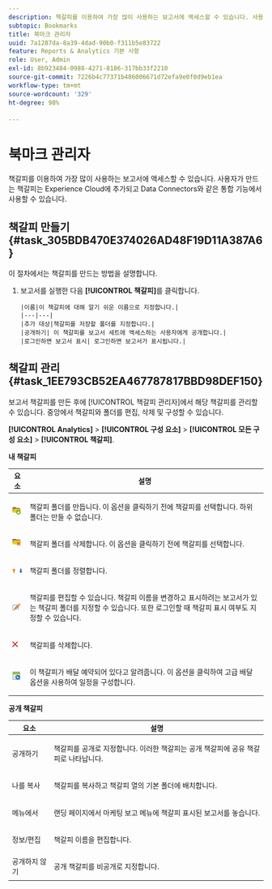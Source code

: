 ```yaml
---
description: 책갈피를 이용하여 가장 많이 사용하는 보고서에 액세스할 수 있습니다. 사용자가 만드는 책갈피는 Experience Cloud에 추가되고 Data Connectors와 같은 통합 기능에서 사용할 수 있습니다.
subtopic: Bookmarks
title: 북마크 관리자
uuid: 7a1287da-8a39-4dad-90b0-f311b5e83722
feature: Reports & Analytics 기본 사항
role: User, Admin
exl-id: 8b923484-0988-4271-8186-317bb33f2210
source-git-commit: 7226b4c77371b486006671d72efa9e0f0d9eb1ea
workflow-type: tm+mt
source-wordcount: '329'
ht-degree: 98%

---
```


# 북마크 관리자

책갈피를 이용하여 가장 많이 사용하는 보고서에 액세스할 수 있습니다. 사용자가 만드는 책갈피는 Experience Cloud에 추가되고 Data Connectors와 같은 통합 기능에서 사용할 수 있습니다.

## 책갈피 만들기 {#task_305BDB470E374026AD48F19D11A387A6}

이 절차에서는 책갈피를 만드는 방법을 설명합니다.

<!-- 

t_bookmarks_creating.xml

 -->

1. 보고서를 실행한 다음 **[!UICONTROL 책갈피]**&#x200B;를 클릭합니다.

       |이름|이 책갈피에 대해 알기 쉬운 이름으로 지정합니다.|
       |---|---|
       |추가 대상|책갈피를 저장할 폴더를 지정합니다.|
       |공개하기| 이 책갈피를 보고서 세트에 액세스하는 사용자에게 공개합니다.|
       |로그인하면 보고서 표시| 로그인하면 보고서가 표시됩니다.|
   
## 책갈피 관리 {#task_1EE793CB52EA467787817BBD98DEF150}

보고서 책갈피를 만든 후에 [!UICONTROL 책갈피 관리자]에서 해당 책갈피를 관리할 수 있습니다. 중앙에서 책갈피와 폴더를 편집, 삭제 및 구성할 수 있습니다. 

<!-- 

t_bookmarks_managing.xml

 -->

**[!UICONTROL Analytics]**  >  **[!UICONTROL 구성 요소]**  >  **[!UICONTROL 모든 구성 요소]**  >  **[!UICONTROL 책갈피]**.

**내 책갈피**

<table id="table_D0310F7F4BDB4543B8552525872A0A0C"> 
 <thead> 
  <tr> 
   <th colname="col1" class="entry"> 요소 </th> 
   <th colname="col2" class="entry"> 설명 </th> 
  </tr> 
 </thead>
 <tbody> 
  <tr> 
   <td colname="col1"> <p><img placement="inline"  src="assets/bookmark_create_folder.png" id="image_EA7729575ABA4CA3A3399594941B3441"> </img> </p> </td> 
   <td colname="col2"> <p> 책갈피 폴더를 만듭니다. 이 옵션을 클릭하기 전에 책갈피를 선택합니다. 하위 폴더는 만들 수 없습니다. </p> </td> 
  </tr> 
  <tr> 
   <td colname="col1"> <p><img placement="inline"  src="assets/bookmark_delete_folder.png" id="image_AFB6A02475664785BA90485EA289749A"> </img> </p> </td> 
   <td colname="col2"> <p> 책갈피 폴더를 삭제합니다. 이 옵션을 클릭하기 전에 책갈피를 선택합니다. </p> </td> 
  </tr> 
  <tr> 
   <td colname="col1"> <p><img placement="inline"  src="assets/bookmark_sort.png" id="image_8B4BE31182004357890B6532CCE5B2C2"> </img> </p> </td> 
   <td colname="col2"> <p> 책갈피 폴더를 정렬합니다. </p> </td> 
  </tr> 
  <tr> 
   <td colname="col1"> <p><img placement="inline"  src="assets/icon_edit_VideoSharing.png" id="image_5B8C0321ED5848ECBE3AF65514AD9A44"> </img> </p> </td> 
   <td colname="col2"> <p> 책갈피를 편집할 수 있습니다. 책갈피 이름을 변경하고 표시하려는 보고서가 있는 책갈피 폴더를 지정할 수 있습니다. 또한 로그인할 때 책갈피 표시 여부도 지정할 수 있습니다. </p> </td> 
  </tr> 
  <tr> 
   <td colname="col1"> <p><img placement="inline"  src="assets/icon_delete_VideoSharing.png" id="image_945A859920C44BC08825CC062C10543A"> </img> </p> </td> 
   <td colname="col2"> <p> 책갈피를 삭제합니다. </p> </td> 
  </tr> 
  <tr> 
   <td colname="col1"> <p><img placement="inline"  src="assets/bookmark_schedule.png" id="image_B7B23C1C67F04DF096149DCDF8C0FE5F"> </img> </p> </td> 
   <td colname="col2"> <p> 이 책갈피가 배달 예약되어 있다고 알려줍니다. 이 옵션을 클릭하여 <span class="wintitle">고급 배달 옵션</span>을 사용하여 일정을 구성합니다. </p> </td> 
  </tr> 
 </tbody> 
</table>

**공개 책갈피**

<table id="table_E89688BD3F724ADB8B2E88CDADB6168E"> 
 <thead> 
  <tr> 
   <th colname="col1" class="entry"> 요소 </th> 
   <th colname="col2" class="entry"> 설명 </th> 
  </tr> 
 </thead>
 <tbody> 
  <tr> 
   <td colname="col1"> 공개하기 </td> 
   <td colname="col2"> <p>책갈피를 공개로 지정합니다. 이러한 책갈피는 <span class="wintitle">공개 책갈피</span>에 공유 책갈피로 나타납니다. </p> </td> 
  </tr> 
  <tr> 
   <td colname="col1"> 나를 복사 </td> 
   <td colname="col2"> <p>책갈피를 복사하고 <span class="uicontrol">책갈피</span> 열의 기본 폴더에 배치합니다. </p> </td> 
  </tr> 
  <tr> 
   <td colname="col1"> 메뉴에서 </td> 
   <td colname="col2"> <p> 랜딩 페이지에서 마케팅 보고 메뉴에 책갈피 표시된 보고서를 놓습니다. </p> </td> 
  </tr> 
  <tr> 
   <td colname="col1"> 정보/편집 </td> 
   <td colname="col2"> <p>책갈피 이름을 편집합니다. </p> </td> 
  </tr> 
  <tr> 
   <td colname="col1"> 공개하지 않기 </td> 
   <td colname="col2"> <p>공개 책갈피를 비공개로 지정합니다. </p> </td> 
  </tr> 
 </tbody> 
</table>
